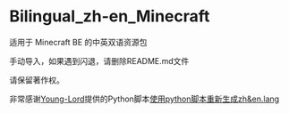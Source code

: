 # Bilingual_zh-en_Minecraft

适用于 Minecraft BE 的中英双语资源包

手动导入，如果遇到闪退，请删除README.md文件

请保留著作权。

非常感谢[Young-Lord](https://github.com/Young-Lord)提供的Python脚本[使用python脚本重新生成zh&en.lang](https://github.com/Young-Lord/Bilingual_zh-en_Minecraft)
